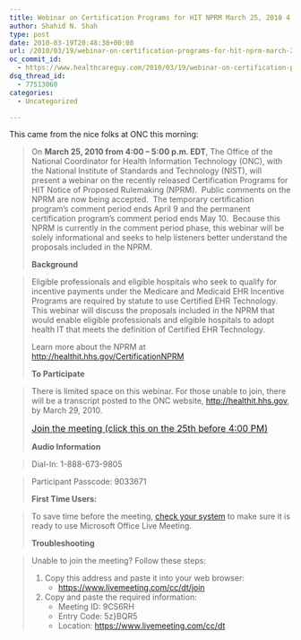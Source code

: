 ```yaml
---
title: Webinar on Certification Programs for HIT NPRM March 25, 2010 4:00 – 5:00 p.m. EDT
author: Shahid N. Shah
type: post
date: 2010-03-19T20:48:38+00:00
url: /2010/03/19/webinar-on-certification-programs-for-hit-nprm-march-25-2010-400-500-p-m-edt/
oc_commit_id:
  - https://www.healthcareguy.com/2010/03/19/webinar-on-certification-programs-for-hit-nprm-march-25-2010-400-500-p-m-edt/1478770569
dsq_thread_id:
  - 77513060
categories:
  - Uncategorized

---
```

This came from the nice folks at ONC this morning:

> On **March 25, 2010 from 4:00 – 5:00 p.m. EDT**, The Office of the National Coordinator for Health Information Technology (ONC), with the National Institute of Standards and Technology (NIST), will present a webinar on the recently released Certification Programs for HIT Notice of Proposed Rulemaking (NPRM).  Public comments on the NPRM are now being accepted.  The temporary certification program’s comment period ends April 9 and the permanent certification program’s comment period ends May 10.  Because this NPRM is currently in the comment period phase, this webinar will be solely informational and seeks to help listeners better understand the proposals included in the NPRM.
> 
> **Background**
  
> Eligible professionals and eligible hospitals who seek to qualify for incentive payments under the Medicare and Medicaid EHR Incentive Programs are required by statute to use Certified EHR Technology.  This webinar will discuss the proposals included in the NPRM that would enable eligible professionals and eligible hospitals to adopt health IT that meets the definition of Certified EHR Technology.
> 
> Learn more about the NPRM at <a href="http://links.govdelivery.com/track?type=click&enid=bWFpbGluZ2lkPTc1MzU0MyZtZXNzYWdlaWQ9UFJELUJVTC03NTM1NDMmZGF0YWJhc2VpZD0xMDAxJnNlcmlhbD0xMjE1NzE5MDYwJmVtYWlsaWQ9bGlzdHNAc2hhaGlkc2hhaC5jb20mdXNlcmlkPWxpc3RzQHNoYWhpZHNoYWguY29tJmV4dHJhPSYmJg==&&&100&&&http://healthit.hhs.gov/CertificationNPRM" target="_blank">http://healthit.hhs.gov/CertificationNPRM</a>
> 
> **To Participate**
  
> There is limited space on this webinar. For those unable to join, there will be a transcript posted to the ONC website, <a href="http://links.govdelivery.com/track?type=click&enid=bWFpbGluZ2lkPTc1MzU0MyZtZXNzYWdlaWQ9UFJELUJVTC03NTM1NDMmZGF0YWJhc2VpZD0xMDAxJnNlcmlhbD0xMjE1NzE5MDYwJmVtYWlsaWQ9bGlzdHNAc2hhaGlkc2hhaC5jb20mdXNlcmlkPWxpc3RzQHNoYWhpZHNoYWguY29tJmV4dHJhPSYmJg==&&&101&&&http://healthit.hhs.gov" target="_blank">http://healthit.hhs.gov</a>, by March 29, 2010.
> 
> <span style="font-size: medium;"><a href="http://links.govdelivery.com/track?type=click&enid=bWFpbGluZ2lkPTc1MzU0MyZtZXNzYWdlaWQ9UFJELUJVTC03NTM1NDMmZGF0YWJhc2VpZD0xMDAxJnNlcmlhbD0xMjE1NzE5MDYwJmVtYWlsaWQ9bGlzdHNAc2hhaGlkc2hhaC5jb20mdXNlcmlkPWxpc3RzQHNoYWhpZHNoYWguY29tJmV4dHJhPSYmJg==&&&102&&&https://www.livemeeting.com/cc/dt/join?id=9CS6RH&role=attend&pw=5z%7DBQR5" target="_blank">Join the meeting (click this on the 25th before 4:00 PM)<br /> </a></span>
> 
> **Audio Information**
  
> Dial-In: 1-888-673-9805
  
> Participant Passcode: 9033671
> 
> **First Time Users:** 
  
> To save time before the meeting, <a href="http://links.govdelivery.com/track?type=click&enid=bWFpbGluZ2lkPTc1MzU0MyZtZXNzYWdlaWQ9UFJELUJVTC03NTM1NDMmZGF0YWJhc2VpZD0xMDAxJnNlcmlhbD0xMjE1NzE5MDYwJmVtYWlsaWQ9bGlzdHNAc2hhaGlkc2hhaC5jb20mdXNlcmlkPWxpc3RzQHNoYWhpZHNoYWguY29tJmV4dHJhPSYmJg==&&&103&&&http://go.microsoft.com/fwlink/?LinkId=90703" target="_blank">check your system</a> to make sure it is ready to use Microsoft Office Live Meeting.
> 
> **Troubleshooting**
  
> Unable to join the meeting? Follow these steps:
> 
>   1. Copy this address and paste it into your web browser: 
>       * <a href="http://links.govdelivery.com/track?type=click&enid=bWFpbGluZ2lkPTc1MzU0MyZtZXNzYWdlaWQ9UFJELUJVTC03NTM1NDMmZGF0YWJhc2VpZD0xMDAxJnNlcmlhbD0xMjE1NzE5MDYwJmVtYWlsaWQ9bGlzdHNAc2hhaGlkc2hhaC5jb20mdXNlcmlkPWxpc3RzQHNoYWhpZHNoYWguY29tJmV4dHJhPSYmJg==&&&104&&&https://www.livemeeting.com/cc/dt/join%20" target="_blank">https://www.livemeeting.com/cc/dt/join </a>
>   2. Copy and paste the required information: 
>       * Meeting ID: 9CS6RH
>       * Entry Code: 5z}BQR5
>       * Location: <a href="http://links.govdelivery.com/track?type=click&enid=bWFpbGluZ2lkPTc1MzU0MyZtZXNzYWdlaWQ9UFJELUJVTC03NTM1NDMmZGF0YWJhc2VpZD0xMDAxJnNlcmlhbD0xMjE1NzE5MDYwJmVtYWlsaWQ9bGlzdHNAc2hhaGlkc2hhaC5jb20mdXNlcmlkPWxpc3RzQHNoYWhpZHNoYWguY29tJmV4dHJhPSYmJg==&&&105&&&https://www.livemeeting.com/cc/dt%20" target="_blank">https://www.livemeeting.com/cc/dt </a>